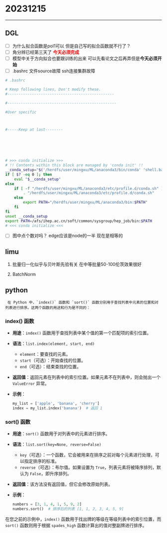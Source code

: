 # 20231215

---

##  DGL

- [ ] 为什么拟合函数是pol1可以 但是自己写的拟合函数就不行了？ 
- [ ] 角分辨已经第三天了  **<font color=red> 今天必须完成</font>**
- [ ] 模型中关于方向拟合也要跟训练的出来 可以先看论文之后再弄但是**今天必须开始**
- [ ] .bashrc 文件source故障 ssh连接集群故障

```bash 
# .bashrc

# Keep following lines, Don't modify these.
#------------------------------------------------

#-------------------------------------------------

#User specific



#-----Keep at last--------






# >>> conda initialize >>>
# !! Contents within this block are managed by 'conda init' !!
__conda_setup="$('/herdfs/user/mingxu/ML/anaconda3/bin/conda' 'shell.bash' 'hook' 2> /dev/null)"
if [ $? -eq 0 ]; then
    eval "$__conda_setup"
else
    if [ -f "/herdfs/user/mingxu/ML/anaconda3/etc/profile.d/conda.sh" ]; then
        . "/herdfs/user/mingxu/ML/anaconda3/etc/profile.d/conda.sh"
    else
        export PATH="/herdfs/user/mingxu/ML/anaconda3/bin:$PATH"
    fi
fi
unset __conda_setup
export PATH=/afs/ihep.ac.cn/soft/common/sysgroup/hep_job/bin:$PATH
# <<< conda initialize <<<
```



- [ ] 图中点个数对吗？ edge应该是node的一半 现在是相等的

## limu

  1. 批量归一化似乎与贝叶斯先验有关 在中等批量50-100伦茨效果很好

  2. BatchNorm

## python

     在 Python 中，`index()` 函数和 `sort()` 函数分别用于查找列表中元素的位置和对列表进行排序。这两个函数的用途和行为是不同的：

### index() 函数
- **用途**：`index()` 函数用于查找列表中某个值的第一个匹配项的索引位置。
- **语法**：`list.index(element, start, end)`
  - `element`：要查找的元素。
  - `start`（可选）：开始查找的位置。
  - `end`（可选）：结束查找的位置。
- **返回值**：返回元素在列表中的索引位置。如果元素不在列表中，则会抛出一个 `ValueError` 异常。
- **示例**：

  ```python
  my_list = ['apple', 'banana', 'cherry']
  index = my_list.index('banana')  # 返回 1
  ```

### sort() 函数
- **用途**：`sort()` 函数用于对列表中的元素进行排序。
- **语法**：`list.sort(key=None, reverse=False)`
  - `key`（可选）：一个函数，它会被用来在排序之前对每个元素进行处理，可以指定排序的标准。
  - `reverse`（可选）：布尔值。如果设置为 `True`，列表元素将被降序排列，默认为 `False`，即升序排列。
- **返回值**：该方法没有返回值，但它会修改原始列表。
- **示例**：

  ```python
  numbers = [3, 1, 4, 1, 5, 9, 2]
  numbers.sort()  # 排序后的列表 [1, 1, 2, 3, 4, 5, 9]
  ```

在您之前的示例中，`index()` 函数用于找出牌的等级在等级列表中的索引位置，而 `sort()` 函数则用于根据 `spades_high` 函数计算出的值对整副牌进行排序。